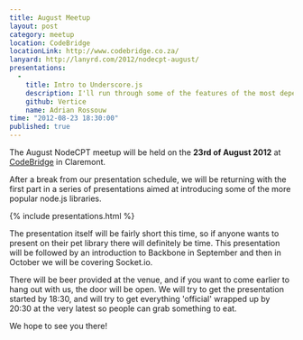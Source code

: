 ```yaml
---
title: August Meetup
layout: post
category: meetup
location: CodeBridge
locationLink: http://www.codebridge.co.za/
lanyard: http://lanyrd.com/2012/nodecpt-august/
presentations:
  -
    title: Intro to Underscore.js
    description: I'll run through some of the features of the most depended on package in npm. Underscore.js is quickly becoming a requirement for both server-side and client side developers, and its collection of small utility functions will help you work more efficiently with data structures. Underscore.js also forms the basis or inspiration for several other popular libraries, such as Backbone and Spine.
    github: Vertice
    name: Adrian Rossouw
time: "2012-08-23 18:30:00"
published: true
---
```


The August NodeCPT meetup will be held on the __23rd of August 2012__ at [CodeBridge](http://www.codebridge.co.za/) in Claremont.

After a break from our presentation schedule, we will be returning with the first part in a series of presentations aimed at  introducing some of the more popular node.js libraries.

{% include presentations.html %}

The presentation itself will be fairly short this time, so if anyone wants to present on their pet library there will definitely be time. This presentation will be followed by an introduction to Backbone in September and then in October we will be covering Socket.io.

 
There will be beer provided at the venue, and if you want to come earlier to hang out with us, the door will be open. We will try to get the presentation started by 18:30, and will try to get everything 'official' wrapped up by 20:30 at the very latest so people can grab something to eat.

We hope to see you there!